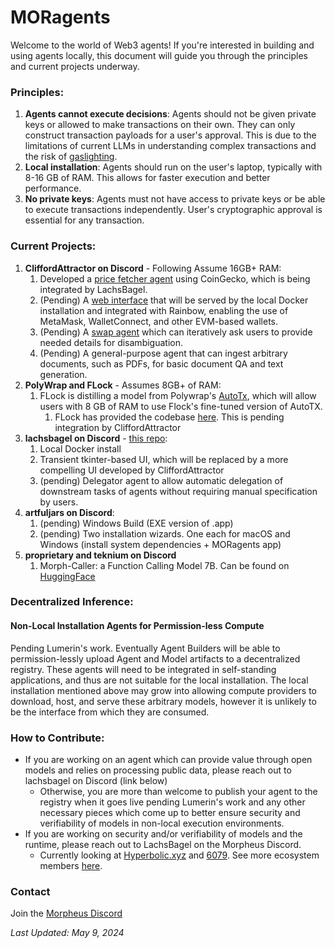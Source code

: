 # MORagents

Welcome to the world of Web3 agents! If you're interested in building and using agents locally, this document will guide you through the principles and 
current projects underway.

### Principles:
1. **Agents cannot execute decisions**: Agents should not be given private keys or allowed to make transactions on their own. They can only construct transaction 
payloads for a user's approval. This is due to the limitations of current LLMs in understanding complex transactions and the risk of [gaslighting](https://arxiv.org/abs/2311.04235).
2. **Local installation**: Agents should run on the user's laptop, typically with 8-16 GB of RAM. This allows for faster execution and better performance.
3. **No private keys**: Agents must not have access to private keys or be able to execute transactions independently. User's cryptographic approval is essential for any 
transaction.

### Current Projects:
1. **CliffordAttractor on Discord** - Following Assume 16GB+ RAM:
   1. Developed a [price fetcher agent](https://github.com/cliffordattractor/morpheus-data-agent) using CoinGecko, which is being integrated by LachsBagel.
   2. (Pending) A [web interface](https://github.com/cliffordattractor/morpheus-ui) that will be served by the local Docker installation and integrated with Rainbow, enabling the use of MetaMask, WalletConnect, and other 
   EVM-based wallets.
   3. (Pending) A [swap agent](https://github.com/cliffordattractor/morpheus-swap-agent) which can iteratively ask users to provide needed details for disambiguation.
   4. (Pending) A general-purpose agent that can ingest arbitrary documents, such as PDFs, for basic document QA and text generation.
2. **PolyWrap and FLock** - Assumes 8GB+ of RAM:
   1. FLock is distilling a model from Polywrap's [AutoTx](https://github.com/polywrap/AutoTx), which will allow users with 8 GB of RAM to use Flock's fine-tuned version of 
   AutoTX. 
      1. FLock has provided the codebase [here](https://github.com/nickcom007/AutoTx). This is pending integration by CliffordAttractor
3. **lachsbagel on Discord** - [this repo](https://github.com/LachsBagel/moragents): 
   1. Local Docker install
   2. Transient tkinter-based UI, which will be replaced by a more compelling UI developed by CliffordAttractor
   3. (pending) Delegator agent to allow automatic delegation of downstream tasks of agents without requiring manual specification by users.
4. **artfuljars on Discord**:
   1. (pending) Windows Build (EXE version of .app)
   2. (pending) Two installation wizards. One each for macOS and Windows (install system dependencies + MORagents app)
5. **proprietary and teknium on Discord**
   1. Morph-Caller: a Function Calling Model 7B. Can be found on [HuggingFace](https://huggingface.co/Morpheus-Function-Calling/Morph-Caller)

### Decentralized Inference:
#### Non-Local Installation Agents for Permission-less Compute
Pending Lumerin's work. Eventually Agent Builders will be able to permission-lessly upload Agent and Model artifacts to a decentralized registry.
These agents will need to be integrated in self-standing applications, and thus are not suitable for the local installation.
The local installation mentioned above may grow into allowing compute providers to download, host, and serve these arbitrary models, however it is unlikely to be the interface from which they are consumed.

### How to Contribute:
- If you are working on an agent which can provide value through open models and relies on processing public data, please reach out to lachsbagel on Discord (link below)   
  - Otherwise, you are more than welcome to publish your agent to the registry when it goes live pending Lumerin's work and any other necessary pieces which come up to better ensure security and verifiability of models in non-local execution environments.
- If you are working on security and/or verifiability of models and the runtime, please reach out to LachsBagel on the Morpheus Discord.
  - Currently looking at [Hyperbolic.xyz](https://hyperbolic.xyz) and [6079](https://6079-ai.gitbook.io/6079.ai/technology/6079-proof-of-inference-protocol). See more ecosystem members [here](https://mor.org/ecosystem).

### Contact
Join the [Morpheus Discord](https://discord.com/invite/Dc26EFb6JK)

*Last Updated: May 9, 2024*
